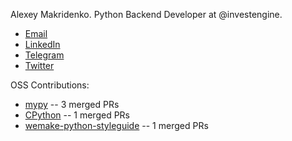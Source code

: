 Alexey Makridenko. Python Backend Developer at @investengine.

<ul>
  <li><a href="mailto:alexey.makridenko@gmail.com">Email</a></li>
  <li><a href="https://www.linkedin.com/in/makridenko">LinkedIn</a></li>
  <li><a href="https://t.me/makridenko_blog">Telegram</a></li>
  <li><a href="https://x.com/makridenko_a">Twitter</a></li>
</ul>

OSS Contributions:
- [mypy](https://github.com/python/mypy/pulls?q=is%3Apr+author%3Amakridenko) -- 3 merged PRs
- [CPython](https://github.com/python/cpython/pulls?q=is%3Apr+author%3Amakridenko) -- 1 merged PRs
- [wemake-python-styleguide](https://github.com/wemake-services/wemake-python-styleguide/pulls?q=is%3Apr+author%3Amakridenko) -- 1 merged PRs

